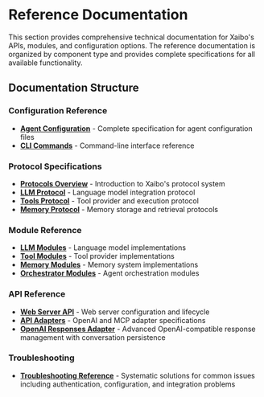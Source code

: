 # Reference Documentation

This section provides comprehensive technical documentation for Xaibo's APIs, modules, and configuration options. The reference documentation is organized by component type and provides complete specifications for all available functionality.

## Documentation Structure

### Configuration Reference
- **[Agent Configuration](agent-config.md)** - Complete specification for agent configuration files
- **[CLI Commands](cli.md)** - Command-line interface reference

### Protocol Specifications
- **[Protocols Overview](protocols/index.md)** - Introduction to Xaibo's protocol system
- **[LLM Protocol](protocols/llm.md)** - Language model integration protocol
- **[Tools Protocol](protocols/tools.md)** - Tool provider and execution protocol
- **[Memory Protocol](protocols/memory.md)** - Memory storage and retrieval protocols

### Module Reference
- **[LLM Modules](modules/llm.md)** - Language model implementations
- **[Tool Modules](modules/tools.md)** - Tool provider implementations
- **[Memory Modules](modules/memory.md)** - Memory system implementations
- **[Orchestrator Modules](modules/orchestrator.md)** - Agent orchestration modules

### API Reference
- **[Web Server API](api/server.md)** - Web server configuration and lifecycle
- **[API Adapters](api/adapters.md)** - OpenAI and MCP adapter specifications
- **[OpenAI Responses Adapter](api/openai-responses-adapter.md)** - Advanced OpenAI-compatible response management with conversation persistence

### Troubleshooting
- **[Troubleshooting Reference](troubleshooting.md)** - Systematic solutions for common issues including authentication, configuration, and integration problems